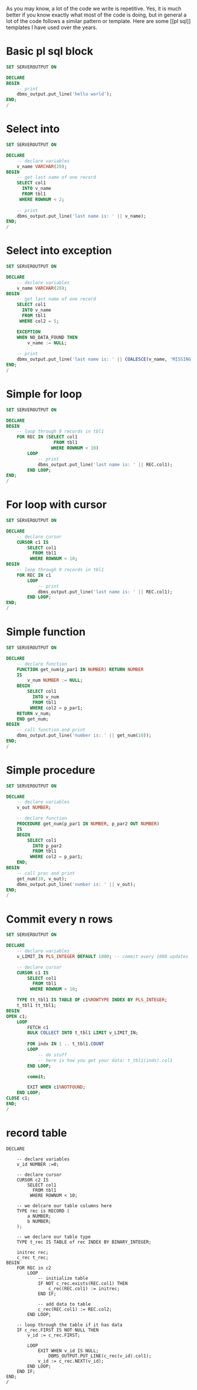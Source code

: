 As you may know, a lot of the code we write is repetitive. Yes, it is much better if you know exactly what most of the code is doing, but in general a lot of the code follows a similar pattern or template. Here are some [[pl sql]] templates I have used over the years.

# Basic pl sql block
``` sql
SET SERVEROUTPUT ON

DECLARE
BEGIN
	-- print
	dbms_output.put_line('hello world');
END;
/
```

# Select into
``` sql
SET SERVEROUTPUT ON

DECLARE
	-- declare variables
	v_name VARCHAR(20);
BEGIN
	-- get last name of one record
	SELECT col1
	  INTO v_name
	  FROM tbl1
	 WHERE ROWNUM < 2;
	 
	-- print
	dbms_output.put_line('last name is: ' || v_name);
END;
/
```

# Select into exception
``` sql
SET SERVEROUTPUT ON

DECLARE
	-- declare variables
	v_name VARCHAR(20);
BEGIN
	-- get last name of one record
	SELECT col1
	  INTO v_name
	  FROM tbl1
	 WHERE col2 = 5;

	EXCEPTION 
	WHEN NO_DATA_FOUND THEN
		v_name := NULL;
	 
	-- print
	dbms_output.put_line('last name is: ' || COALESCE(v_name, 'MISSING'));
END;
/
```


# Simple for loop
``` sql
SET SERVEROUTPUT ON

DECLARE
BEGIN
	-- loop through 9 records in tbl1
	FOR REC IN (SELECT col1
				  FROM tbl1
				 WHERE ROWNUM < 10)
		LOOP
			-- print
			dbms_output.put_line('last name is: ' || REC.col1);
		END LOOP;
END;
/
```


# For loop with cursor
``` sql
SET SERVEROUTPUT ON

DECLARE
	-- declare cursor
	CURSOR c1 IS
		SELECT col1
		  FROM tbl1
		 WHERE ROWNUM < 10;
BEGIN
	-- loop through 9 records in tbl1
	FOR REC IN c1
		LOOP
			-- print
			dbms_output.put_line('last name is: ' || REC.col1);
		END LOOP;
END;
/
```


# Simple function
``` sql
SET SERVEROUTPUT ON

DECLARE
	-- declare function
	FUNCTION get_num(p_par1 IN NUMBER) RETURN NUMBER
	IS
		v_num NUMBER := NULL;
	BEGIN
		SELECT col1
		  INTO v_num
		  FROM tbl1
		 WHERE col2 = p_par1;
	RETURN v_num;
	END get_num;
BEGIN
	-- call function and print
	dbms_output.put_line('number is: ' || get_num(10));
END;
/
```

# Simple procedure
``` sql
SET SERVEROUTPUT ON

DECLARE
	-- declare variables
	v_out NUMBER;

	-- declare function
	PROCEDURE get_num(p_par1 IN NUMBER, p_par2 OUT NUMBER)
	IS
	BEGIN
		SELECT col1
		  INTO p_par2
		  FROM tbl1
		 WHERE col2 = p_par1;
	END;
BEGIN
	-- call proc and print
	get_num(10, v_out);
	dbms_output.put_line('number is: ' || v_out);
END;
/
```


# Commit every n rows
``` sql
SET SERVEROUTPUT ON

DECLARE
	-- declare variables
	v_LIMIT_IN PLS_INTEGER DEFAULT 1000; -- commit every 1000 updates

	-- declare cursor
	CURSOR c1 IS
		SELECT col1
		  FROM tbl1
		 WHERE ROWNUM < 10;

	TYPE tt_tbl1 IS TABLE OF c1%ROWTYPE INDEX BY PLS_INTEGER;
	t_tbl1 tt_tbl1;
BEGIN
OPEN c1;
	LOOP
		FETCH c1
		BULK COLLECT INTO t_tbl1 LIMIT v_LIMIT_IN;
	
		FOR indx IN 1 .. t_tbl1.COUNT
		LOOP
			-- do stuff
			-- here is how you get your data: t_tbl1(indx).col1
		END LOOP;

		commit;

		EXIT WHEN c1%NOTFOUND;
	END LOOP;
CLOSE c1;
END;
/
```


# record table
``` plsql
DECLARE

	-- declare variables
	v_id NUMBER :=0;

	-- declare cursor
	CURSOR c2 IS
		SELECT col1
		  FROM tbl1
		 WHERE ROWNUM < 10;
		 
	-- we delcare our table columns here
	TYPE rec is RECORD (
		a NUMBER;
		b NUMBER;
	);
	
	-- we declare our table type
	TYPE t_rec IS TABLE of rec INDEX BY BINARY_INTEGER;

	initrec rec;
	c_rec t_rec;
BEGIN
	FOR REC in c2
		LOOP
			-- initialize table
			IF NOT c_rec.exists(REC.col1) THEN
				c_rec(REC.col1) := initrec;
			END IF;

			-- add data to table
			c_rec(REC.col1) := REC.col2;
		END LOOP;

	-- loop through the table if it has data
	IF c_rec.FIRST IS NOT NULL THEN
		v_id := c_rec.FIRST;

		LOOP
			EXIT WHEN v_id IS NULL;
				DBMS_OUTPUT.PUT_LINE(c_rec(v_id).col1);
			v_id := c_rec.NEXT(v_id);
		END LOOP;
	END IF;
END;
/
```